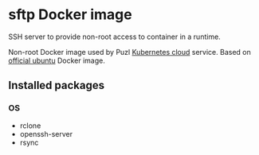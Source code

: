 # sftp Docker image

SSH server to provide non-root access to container in a runtime.

Non-root Docker image used by Puzl [Kubernetes cloud](https://puzl.cloud) service. Based on [official ubuntu](https://hub.docker.com/_/ubuntu) Docker image.

## Installed packages
### OS
- rclone
- openssh-server
- rsync



